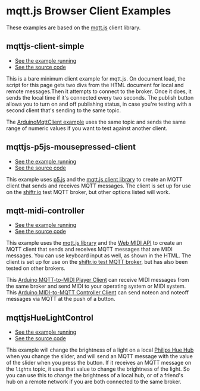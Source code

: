 # mqtt.js Browser Client Examples

These examples are based on the [mqtt.js](https://github.com/mqttjs/MQTT.js) client library. 

## mqttjs-client-simple
* [See the example running](mqttjs-client-simple)
* [See the source code]({{site.codeurl}}/browser-clients/mqttjs/mqttjs-client-simple)

This is a bare minimum client example for mqtt.js. On document load, the script for this page gets two divs from the HTML document for local and remote messages.Then it attempts to connect to the broker. Once it does, it sends the local time if it's connected every two seconds. The publish button allows you to turn on and off publishing status, in case you're testing with a second client that's sending to the same topic.

The [ArduinoMqttClient example]({{site.codeurl}}/arduino-clients/ArduinoMqttClient) uses the same topic and sends the same range of numeric values if you want to test against another client.  

## mqttjs-p5js-mousepressed-client
* [See the example running](mqttjs-p5js-mousepressed-client)
* [See the source code]({{site.codeurl}}/browser-clients/mqttjs/mqttjs-p5js-mousepressed-client)

This example uses [p5.js](https://p5js.org/) and the [mqtt.js client library](https://www.npmjs.com/package/mqtt)  to create an MQTT client that sends and receives MQTT messages. The  client is set up for use on the [shiftr.io](https://www.shiftr.io/try/) test MQTT broker, but other options listed will work.

## mqtt-midi-controller
* [See the example running](mqtt-midi-controller)
* [See the source code]({{site.codeurl}}/browser-clients/mqttjs/mqtt-midi-controller)

This example uses the [mqtt.js library](https://www.npmjs.com/package/mqtt) and the [Web MIDI API](https://www.w3.org/TR/webmidi/) to create an MQTT client that sends and receives MQTT messages that are MIDI messages.  You can use keyboard input as well, as shown in the HTML. 
The client is set up for use on the [shiftr.io test MQTT broker](https://www.shiftr.io/try/), but has also been tested on other brokers.
 
This [Arduino MQTT-to-MIDI Player Client]({{site.codeurl}}/arduino-clients/MqttClientMIDIPlayer/MqttClientMIDIPlayer.ino) can receive MIDI messages from the same broker and send MIDI to your operating system or MIDI system.  This [Arduino MIDI-to-MQTT Controller Client]({{site.codeurl}}/arduino-clients/MqttClientMIDIController/MqttClientMIDIController.ino) can send noteon and noteoff messages via MQTT at the push of a button.

## mqttjsHueLightControl
* [See the example running](mqttjsHueLightControl)
* [See the source code]({{site.codeurl}}/browser-clients/mqttjs/mqttjsHueLightControl)

This example will change the brightness of a light on a local [Philips Hue Hub](https://tigoe.github.io/hue-control/) when you change the slider, and will send an MQTT message with the value of the slider when you press the button. If it receives an MQTT message on the `lights` topic, it uses that value to change the brightness of the light. So you can use this to change the brightness of a local hub, or of a friend's hub on a remote network if you are both connected to the same broker.
